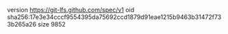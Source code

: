version https://git-lfs.github.com/spec/v1
oid sha256:17e3e34cccf9554395da75692ccd1879d91eae1215b9463b31472f733b265a26
size 9852
